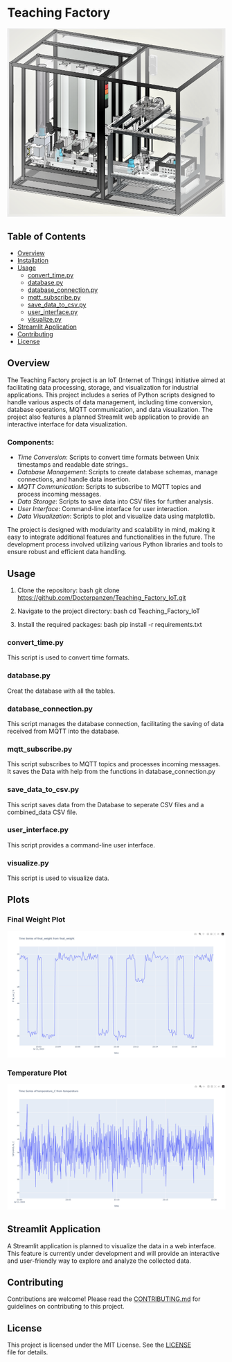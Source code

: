 # Teaching Factory
![](images/Teaching_Factory.png)


## Table of Contents
- [Overview](#overview)
- [Installation](#installation)
- [Usage](#usage)
  - [convert_time.py](#convert_timepy)
  - [database.py](#databasepy)
  - [database_connection.py](#database_connectionpy)
  - [mqtt_subscribe.py](#mqtt_subscribepy)
  - [save_data_to_csv.py](#save_data_to_csvpy)
  - [user_interface.py](#user_interfacepy)
  - [visualize.py](#visualizepy)
- [Streamlit Application](#streamlit-application)
- [Contributing](#contributing)
- [License](#license)

## Overview
The Teaching Factory project is an IoT (Internet of Things) initiative aimed at facilitating data processing, storage, and visualization for industrial applications. This project includes a series of Python scripts designed to handle various aspects of data management, including time conversion, database operations, MQTT communication, and data visualization. The project also features a planned Streamlit web application to provide an interactive interface for data visualization.

### Components:
- *Time Conversion*: Scripts to convert time formats between Unix timestamps and readable date strings..
- *Database Management*: Scripts to create database schemas, manage connections, and handle data insertion.
- *MQTT Communication*: Scripts to subscribe to MQTT topics and process incoming messages.
- *Data Storage*: Scripts to save data into CSV files for further analysis.
- *User Interface*: Command-line interface for user interaction.
- *Data Visualization*: Scripts to plot and visualize data using matplotlib.

The project is designed with modularity and scalability in mind, making it easy to integrate additional features and functionalities in the future. The development process involved utilizing various Python libraries and tools to ensure robust and efficient data handling.

## Usage

1. Clone the repository:
   bash
   git clone https://github.com/Docterpanzen/Teaching_Factory_IoT.git
   

2. Navigate to the project directory:
    bash
    cd Teaching_Factory_IoT
    

3. Install the required packages:
    bash
    pip install -r requirements.txt
    

### convert_time.py
This script is used to convert time formats.

### database.py

Creat the database with all the tables.

### database_connection.py
This script manages the database connection, facilitating the saving of data received from MQTT into the database.

### mqtt_subscribe.py
This script subscribes to MQTT topics and processes incoming messages. It saves the Data with help from the functions in database_connection.py

### save_data_to_csv.py
This script saves data from the Database to seperate CSV files and a combined_data CSV file.

### user_interface.py
This script provides a command-line user interface.

### visualize.py
This script is used to visualize data.


## Plots

### Final Weight Plot
![Final Weight Plot](images/Plot_Final_Weight.jpg)

### Temperature Plot
![Temperature Plot](images/Plot_Temperature.jpg)


## Streamlit Application
A Streamlit application is planned to visualize the data in a web interface. This feature is currently under development and will provide an interactive and user-friendly way to explore and analyze the collected data.

## Contributing
Contributions are welcome! Please read the [CONTRIBUTING.md](CONTRIBUTING.md) for guidelines on contributing to this project.

## License
This project is licensed under the MIT License. See the [LICENSE](LICENSE) file for details.
